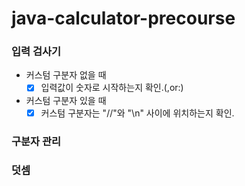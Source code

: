 # java-calculator-precourse

### 입력 검사기
- 커스텀 구분자 없을 때
  - [x] 입력값이 숫자로 시작하는지 확인.(,or:)
- 커스텀 구분자 있을 때
  - [x] 커스텀 구분자는 "//"와 "\n" 사이에 위치하는지 확인.

### 구분자 관리

### 덧셈 
